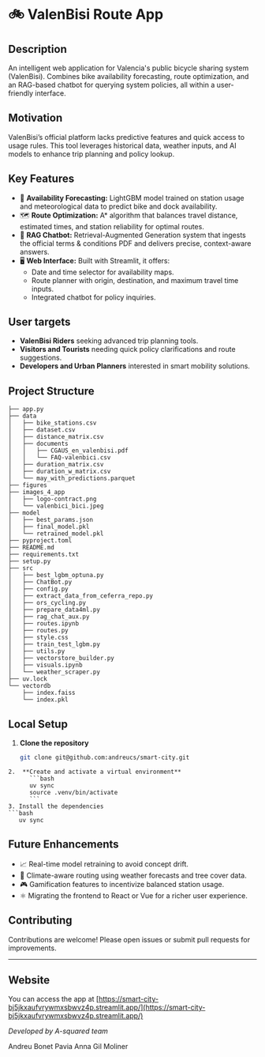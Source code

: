 # 🚲 ValenBisi Route App

## Description

An intelligent web application for Valencia's public bicycle sharing system (ValenBisi). Combines bike availability forecasting, route optimization, and an RAG-based chatbot for querying system policies, all within a user-friendly interface.

## Motivation

ValenBisi’s official platform lacks predictive features and quick access to usage rules. This tool leverages historical data, weather inputs, and AI models to enhance trip planning and policy lookup.

## Key Features

- 🔮 **Availability Forecasting:** LightGBM model trained on station usage and meteorological data to predict bike and dock availability.
- 🗺️ **Route Optimization:** A\* algorithm that balances travel distance, estimated times, and station reliability for optimal routes.
- 🤖 **RAG Chatbot:** Retrieval-Augmented Generation system that ingests the official terms & conditions PDF and delivers precise, context-aware answers.
- 🖥️ **Web Interface:** Built with Streamlit, it offers:
  - Date and time selector for availability maps.
  - Route planner with origin, destination, and maximum travel time inputs.
  - Integrated chatbot for policy inquiries.

## User targets

- **ValenBisi Riders** seeking advanced trip planning tools.
- **Visitors and Tourists** needing quick policy clarifications and route suggestions.
- **Developers and Urban Planners** interested in smart mobility solutions.

## Project Structure

```text
├── app.py
├── data
│   ├── bike_stations.csv
│   ├── dataset.csv
│   ├── distance_matrix.csv
│   ├── documents
│   │   ├── CGAUS_en_valenbisi.pdf
│   │   └── FAQ-valenbici.csv
│   ├── duration_matrix.csv
│   ├── duration_w_matrix.csv
│   └── may_with_predictions.parquet
├── figures
├── images_4_app
│   ├── logo-contract.png
│   └── valenbici_bici.jpeg
├── model
│   ├── best_params.json
│   ├── final_model.pkl
│   └── retrained_model.pkl
├── pyproject.toml
├── README.md
├── requirements.txt
├── setup.py
├── src
│   ├── best_lgbm_optuna.py
│   ├── ChatBot.py
│   ├── config.py
│   ├── extract_data_from_ceferra_repo.py
│   ├── ors_cycling.py
│   ├── prepare_data4ml.py
│   ├── rag_chat_aux.py
│   ├── routes.ipynb
│   ├── routes.py
│   ├── style.css
│   ├── train_test_lgbm.py
│   ├── utils.py
│   ├── vectorstore_builder.py
│   ├── visuals.ipynb
│   └── weather_scraper.py
├── uv.lock
└── vectordb
    ├── index.faiss
    └── index.pkl
```

## Local Setup

1. **Clone the repository**
   ```bash
   git clone git@github.com:andreucs/smart-city.git
```
2.  **Create and activate a virtual environment**
      ```bash
      uv sync
      source .venv/bin/activate
      ```
3. Install the dependencies
```bash
   uv sync
```

## Future Enhancements

- 📈 Real-time model retraining to avoid concept drift.
- 🌲 Climate-aware routing using weather forecasts and tree cover data.
- 🎮 Gamification features to incentivize balanced station usage.
- ⚛️ Migrating the frontend to React or Vue for a richer user experience.

## Contributing

Contributions are welcome! Please open issues or submit pull requests for improvements.

---

## Website
You can access the app at [https://smart-city-bj5jkxaufvrywmxsbwvz4p.streamlit.app/](https://smart-city-bj5jkxaufvrywmxsbwvz4p.streamlit.app/)

*Developed by A-squared team*

Andreu Bonet Pavia
Anna Gil Moliner

